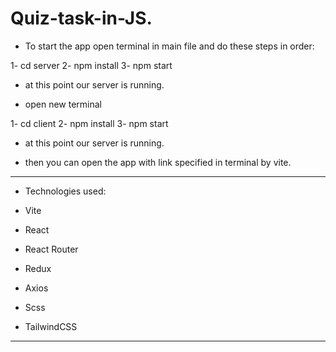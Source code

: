 # Quiz-task-in-JS.

- To start the app open terminal in main file and do these steps in order:

1- cd server
2- npm install
3- npm start

- at this point our server is running.

- open new terminal

1- cd client
2- npm install
3- npm start

- at this point our server is running.

- then you can open the app with link specified in terminal by vite.

---

- Technologies used:

- Vite
- React
- React Router
- Redux
- Axios
- Scss
- TailwindCSS

---
